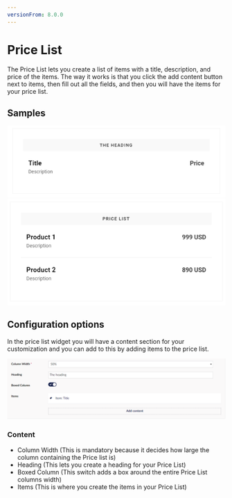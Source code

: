 ```yaml
---
versionFrom: 8.0.0
---
```


# Price List

The Price List lets you create a list of items with a title, description, and price of the items.
The way it works is that you click the add content button next to items, then fill out all the fields, and then you will have the items for your price list.

## Samples

![Price List Frontend](images/Price-List.png) ![Price List](images/Price-List-frontend2.png)

## Configuration options

In the price list widget you will have a content section for your customization and you can add to this by adding items to the price list.

![Price List Backoffice](images/Price-List-Backoffice.png)

### Content

- Column Width (This is mandatory because it decides how large the column containing the Price list is)
- Heading (This lets you create a heading for your Price List)
- Boxed Column (This switch adds a box around the entire Price List columns width)
- Items (This is where you create the items in your Price List)
